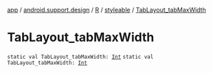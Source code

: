 [app](../../../index.md) / [android.support.design](../../index.md) / [R](../index.md) / [styleable](index.md) / [TabLayout_tabMaxWidth](.)

# TabLayout_tabMaxWidth

`static val TabLayout_tabMaxWidth: `[`Int`](https://kotlinlang.org/api/latest/jvm/stdlib/kotlin/-int/index.html)
`static val TabLayout_tabMaxWidth: `[`Int`](https://kotlinlang.org/api/latest/jvm/stdlib/kotlin/-int/index.html)